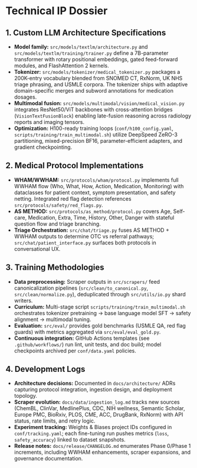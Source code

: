 # Technical IP Dossier

## 1. Custom LLM Architecture Specifications

- **Model family:** `src/models/textlm/architecture.py` and `src/models/textlm/training/trainer.py` define a 7B-parameter transformer with rotary positional embeddings, gated feed-forward modules, and FlashAttention 2 kernels.
- **Tokenizer:** `src/models/tokenizer/medical_tokenizer.py` packages a 200K-entry vocabulary blended from SNOMED CT, RxNorm, UK NHS triage phrasing, and USMLE corpora. The tokenizer ships with adaptive domain-specific merges and subword annotations for medication dosages.
- **Multimodal fusion:** `src/models/multimodal/vision/medical_vision.py` integrates ResNet50/ViT backbones with cross-attention bridges (`VisionTextFusionBlock`) enabling late-fusion reasoning across radiology reports and imaging tensors.
- **Optimization:** H100-ready training loops (`conf/h100_config.yaml`, `scripts/training/train_multimodal.sh`) utilize DeepSpeed ZeRO-3 partitioning, mixed-precision BF16, parameter-efficient adapters, and gradient checkpointing.

## 2. Medical Protocol Implementations

- **WHAM/WWHAM:** `src/protocols/wham/protocol.py` implements full WWHAM flow (Who, What, How, Action, Medication, Monitoring) with dataclasses for patient context, symptom presentation, and safety netting. Integrated red flag detection references `src/protocols/safety/red_flags.py`.
- **AS METHOD:** `src/protocols/as_method/protocol.py` covers Age, Self-care, Medication, Extra, Time, History, Other, Danger with stateful question flow and triage branching.
- **Triage Orchestration:** `src/chat/triage.py` fuses AS METHOD + WWHAM outputs to determine OTC vs referral pathways; `src/chat/patient_interface.py` surfaces both protocols in conversational UX.

## 3. Training Methodologies

- **Data preprocessing:** Scraper outputs in `src/scrapers/` feed canonicalization pipelines (`src/clean/to_canonical.py`, `src/clean/normalize.py`), deduplicated through `src/utils/io.py` shard writers.
- **Curriculum:** Multi-stage script `scripts/training/train_multimodal.sh` orchestrates tokenizer pretraining → base language model SFT → safety alignment → multimodal tuning.
- **Evaluation:** `src/eval/` provides gold benchmarks (USMLE QA, red flag guards) with metrics aggregated via `src/eval/eval_gold.py`.
- **Continuous integration:** GitHub Actions templates (see `.github/workflows/`) run lint, unit tests, and doc build; model checkpoints archived per `conf/data.yaml` policies.

## 4. Development Logs

- **Architecture decisions:** Documented in `docs/architecture/` ADRs capturing protocol integration, ingestion design, and deployment topology.
- **Scraper evolution:** `docs/data/ingestion_log.md` tracks new sources (ChemBL, ClinVar, MedlinePlus, CDC, NIH wellness, Semantic Scholar, Europe PMC, BioRxiv, PLOS, CME, ACC, DrugBank, RxNorm) with API status, rate limits, and retry logic.
- **Experiment tracking:** Weights & Biases project IDs configured in `conf/tracking.yaml`; each fine-tuning run pushes metrics (`loss`, `safety_accuracy`) linked to dataset snapshots.
- **Release notes:** `docs/release/CHANGELOG.md` enumerates Phase 0/Phase 1 increments, including WWHAM enhancements, scraper expansions, and governance documentation.
